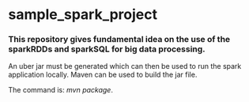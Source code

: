 # sample_spark_project

### This repository gives fundamental idea on the use of the sparkRDDs and sparkSQL for big data processing.

An uber jar must be generated which can then be used to run the spark application locally.
Maven can be used to build the jar file.

The command is: *mvn package*.
